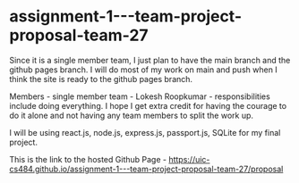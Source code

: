 ﻿# assignment-1---team-project-proposal-team-27
 
Since it is a single member team, I just plan to have the main branch and the github pages branch. I will do most of my work on main and push when I think the site is ready to the github pages branch.

Members - single member team - Lokesh Roopkumar - responsibilities include doing everything. I hope I get extra credit for having the courage to do it alone and not having any team members to split the work up.

I will be using react.js, node.js, express.js, passport.js, SQLite for my final project.

This is the link to the hosted Github Page - https://uic-cs484.github.io/assignment-1---team-project-proposal-team-27/proposal
